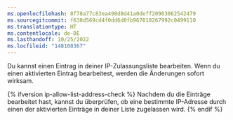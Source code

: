 ```yaml
---
ms.openlocfilehash: 8f78a77c83ea498d8d41a0deff20903062542479
ms.sourcegitcommit: f638d569cd4f0dd6d0fb967818267992c0499110
ms.translationtype: HT
ms.contentlocale: de-DE
ms.lasthandoff: 10/25/2022
ms.locfileid: "148108367"
---
```

Du kannst einen Eintrag in deiner IP-Zulassungsliste bearbeiten. Wenn du einen aktivierten Eintrag bearbeitest, werden die Änderungen sofort wirksam. 

{% ifversion ip-allow-list-address-check %} Nachdem du die Einträge bearbeitet hast, kannst du überprüfen, ob eine bestimmte IP-Adresse durch einen der aktivierten Einträge in deiner Liste zugelassen wird.
{% endif %}
